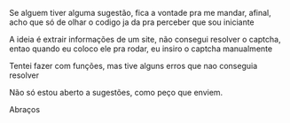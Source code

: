 Se alguem tiver alguma sugestão, fica a vontade pra me mandar, afinal, acho que só de olhar o codigo ja da pra perceber que sou iniciante

A ideia é extrair informações de um site, não consegui resolver o captcha, entao quando eu coloco ele pra rodar, eu insiro o captcha manualmente

Tentei fazer com funções, mas tive alguns erros que nao conseguia resolver


Não só estou aberto a sugestões, como peço que enviem.


Abraços
